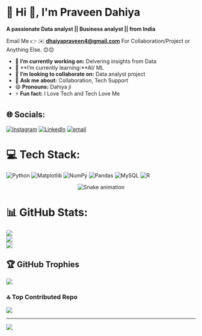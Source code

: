 # 💫 Hi 👋, I'm Praveen Dahiya
**A passionate Data analyst || Business analyst ||  from India**

Email Me 👉 ✉️ **dhaiyapraveen4@gmail.com** For Collaboration/Project or Anything Else. 😊😊

- 🔭 **I’m currently working on:** Delvering insights from Data
- 🌱 **I’m currently learning:**AI/ ML
- 👯 **I’m looking to collaborate on:** Data analyst project
- 💬 **Ask me about:** Collaboration, Tech Support
- 😄 **Pronouns:** Dahiya ji
- ⚡ **Fun fact:** I Love Tech and Tech Love Me


## 🌐 Socials:
[![Instagram](https://img.shields.io/badge/Instagram-%23E4405F.svg?logo=Instagram&logoColor=white)](https://instagram.com/sanatani_balak_.001) [![LinkedIn](https://img.shields.io/badge/LinkedIn-%230077B5.svg?logo=linkedin&logoColor=white)](https://linkedin.com/in/praveen-dahiya01) [![email](https://img.shields.io/badge/Email-D14836?logo=gmail&logoColor=white)](mailto:dhaiyapraveen4@gmail.com) 

# 💻 Tech Stack:
![Python](https://img.shields.io/badge/python-3670A0?style=for-the-badge&logo=python&logoColor=ffdd54) 
![Matplotlib](https://img.shields.io/badge/Matplotlib-%23ffffff.svg?style=for-the-badge&logo=Matplotlib&logoColor=black) ![NumPy](https://img.shields.io/badge/numpy-%23013243.svg?style=for-the-badge&logo=numpy&logoColor=white) ![Pandas](https://img.shields.io/badge/pandas-%23150458.svg?style=for-the-badge&logo=pandas&logoColor=white) ![MySQL](https://img.shields.io/badge/mysql-4479A1.svg?style=for-the-badge&logo=mysql&logoColor=white) ![R](https://img.shields.io/badge/r-%23276DC3.svg?style=for-the-badge&logo=r&logoColor=white)  
<!-- Snake Game Repo View -->

<div align="center">
  <img src="https://profile-readme-generator.com/assets/snake.svg" alt="Snake animation" />
</div>

# 📊 GitHub Stats:
![](https://github-readme-stats.vercel.app/api?username=dahiya121&theme=dark&hide_border=false&include_all_commits=true&count_private=false)<br/>
![](https://nirzak-streak-stats.vercel.app/?user=dahiya121&theme=dark&hide_border=false)<br/>
![](https://github-readme-stats.vercel.app/api/top-langs/?username=dahiya121&theme=dark&hide_border=false&include_all_commits=true&count_private=false&layout=compact)

## 🏆 GitHub Trophies
![](https://github-profile-trophy.vercel.app/?username=dahiya121&theme=radical&no-frame=false&no-bg=false&margin-w=4)

### 🔝 Top Contributed Repo
![](https://github-contributor-stats.vercel.app/api?username=dahiya121&limit=5&theme=dark&combine_all_yearly_contributions=true)

---
[![](https://visitcount.itsvg.in/api?id=dahiya121&icon=0&color=0)](https://visitcount.itsvg.in)









